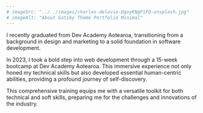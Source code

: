 ```yaml
---
# imageSrc: "../../images/charles-deluvio-DgoyKNgPiFQ-unsplash.jpg"
# imageAlt: "About Gatsby Theme Portfolio Minimal"
---
```


I recently graduated from Dev Academy Aotearoa, transitioning from a background in design and marketing to a solid foundation in software development.

In 2023, I took a bold step into web development through a 15-week bootcamp at Dev Academy Aotearoa. This immersive experience not only honed my technical skills but also developed essential human-centric abilities, providing a profound journey of self-discovery.

This comprehensive training equips me with a versatile toolkit for both technical and soft skills, preparing me for the challenges and innovations of the industry.

<!-- Photo by <a href="https://unsplash.com/@charlesdeluvio?utm_source=unsplash&utm_medium=referral&utm_content=creditCopyText" target="_blank" rel="nofollow noopener noreferrer" aria-label="External Link"><u>Charles Deluvio</u></a> on Unsplash -->
